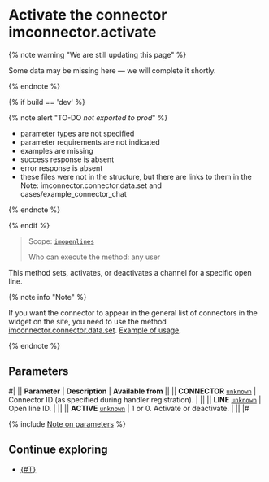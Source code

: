 # Activate the connector imconnector.activate

{% note warning "We are still updating this page" %}

Some data may be missing here — we will complete it shortly.

{% endnote %}

{% if build == 'dev' %}

{% note alert "TO-DO _not exported to prod_" %}

- parameter types are not specified
- parameter requirements are not indicated
- examples are missing
- success response is absent
- error response is absent
- these files were not in the structure, but there are links to them in the Note: imconnector.connector.data.set and cases/example_connector_chat
  
{% endnote %}

{% endif %}

> Scope: [`imopenlines`](../../scopes/permissions.md)
>
> Who can execute the method: any user

This method sets, activates, or deactivates a channel for a specific open line.

{% note info "Note" %}

If you want the connector to appear in the general list of connectors in the widget on the site, you need to use the method [imconnector.connector.data.set](./imconnector-connector-data-set.md). [Example of usage](../../../tutorials/openlines/example-connector.md).

{% endnote %}

## Parameters

#|
|| **Parameter** | **Description** | **Available from** ||
|| **CONNECTOR**
[`unknown`](../../data-types.md) | Connector ID (as specified during handler registration). | ||
|| **LINE**
[`unknown`](../../data-types.md) | Open line ID. | ||
|| **ACTIVE**
[`unknown`](../../data-types.md) | 1 or 0. Activate or deactivate. | ||
|#

{% include [Note on parameters](../../../_includes/required.md) %}

## Continue exploring 

- [{#T}](../../../tutorials/openlines/example-connector.md)